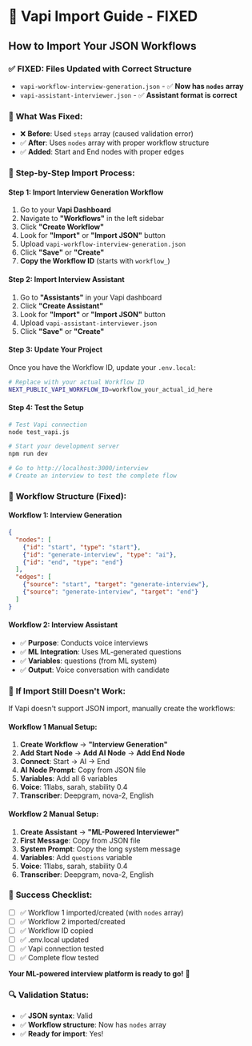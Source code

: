 # 🎯 Vapi Import Guide - FIXED
## How to Import Your JSON Workflows

### ✅ **FIXED**: Files Updated with Correct Structure
- `vapi-workflow-interview-generation.json` - ✅ **Now has `nodes` array**
- `vapi-assistant-interviewer.json` - ✅ **Assistant format is correct**

### 🔧 **What Was Fixed:**
- ❌ **Before**: Used `steps` array (caused validation error)
- ✅ **After**: Uses `nodes` array with proper workflow structure
- ✅ **Added**: Start and End nodes with proper edges

### 🚀 **Step-by-Step Import Process:**

#### **Step 1: Import Interview Generation Workflow**
1. Go to your **Vapi Dashboard**
2. Navigate to **"Workflows"** in the left sidebar
3. Click **"Create Workflow"**
4. Look for **"Import"** or **"Import JSON"** button
5. Upload `vapi-workflow-interview-generation.json`
6. Click **"Save"** or **"Create"**
7. **Copy the Workflow ID** (starts with `workflow_`)

#### **Step 2: Import Interview Assistant**
1. Go to **"Assistants"** in your Vapi dashboard
2. Click **"Create Assistant"**
3. Look for **"Import"** or **"Import JSON"** button
4. Upload `vapi-assistant-interviewer.json`
5. Click **"Save"** or **"Create"**

#### **Step 3: Update Your Project**
Once you have the Workflow ID, update your `.env.local`:

```bash
# Replace with your actual Workflow ID
NEXT_PUBLIC_VAPI_WORKFLOW_ID=workflow_your_actual_id_here
```

#### **Step 4: Test the Setup**
```bash
# Test Vapi connection
node test_vapi.js

# Start your development server
npm run dev

# Go to http://localhost:3000/interview
# Create an interview to test the complete flow
```

### 🎯 **Workflow Structure (Fixed):**

#### **Workflow 1: Interview Generation**
```json
{
  "nodes": [
    {"id": "start", "type": "start"},
    {"id": "generate-interview", "type": "ai"},
    {"id": "end", "type": "end"}
  ],
  "edges": [
    {"source": "start", "target": "generate-interview"},
    {"source": "generate-interview", "target": "end"}
  ]
}
```

#### **Workflow 2: Interview Assistant**
- ✅ **Purpose**: Conducts voice interviews
- ✅ **ML Integration**: Uses ML-generated questions
- ✅ **Variables**: questions (from ML system)
- ✅ **Output**: Voice conversation with candidate

### 🚨 **If Import Still Doesn't Work:**

If Vapi doesn't support JSON import, manually create the workflows:

#### **Workflow 1 Manual Setup:**
1. **Create Workflow** → **"Interview Generation"**
2. **Add Start Node** → **Add AI Node** → **Add End Node**
3. **Connect**: Start → AI → End
4. **AI Node Prompt**: Copy from JSON file
5. **Variables**: Add all 6 variables
6. **Voice**: 11labs, sarah, stability 0.4
7. **Transcriber**: Deepgram, nova-2, English

#### **Workflow 2 Manual Setup:**
1. **Create Assistant** → **"ML-Powered Interviewer"**
2. **First Message**: Copy from JSON file
3. **System Prompt**: Copy the long system message
4. **Variables**: Add `questions` variable
5. **Voice**: 11labs, sarah, stability 0.4
6. **Transcriber**: Deepgram, nova-2, English

### 🎉 **Success Checklist:**
- [ ] ✅ Workflow 1 imported/created (with `nodes` array)
- [ ] ✅ Workflow 2 imported/created
- [ ] ✅ Workflow ID copied
- [ ] ✅ .env.local updated
- [ ] ✅ Vapi connection tested
- [ ] ✅ Complete flow tested

**Your ML-powered interview platform is ready to go!** 🚀

### 🔍 **Validation Status:**
- ✅ **JSON syntax**: Valid
- ✅ **Workflow structure**: Now has `nodes` array
- ✅ **Ready for import**: Yes!
